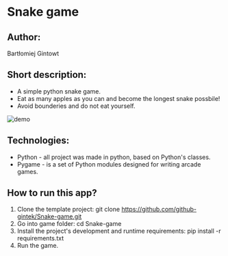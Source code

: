 # Snake game

## Author:
  Bartłomiej Gintowt

## Short description:
  * A simple python snake game.
  * Eat as many apples as you can and become the longest snake possbile!
  * Avoid bounderies and do not eat yourself.
  
 ![demo](https://user-images.githubusercontent.com/84721830/121873754-fcd13900-cd06-11eb-8d00-8546ee95c662.jpg)
  
## Technologies:
  * Python - all project was made in python, based on Python's classes.
  * Pygame - is a set of Python modules designed for writing arcade games.

## How to run this app?
  1. Clone the template project: git clone https://github.com/github-gintek/Snake-game.git
  2. Go into game folder: cd Snake-game
  3. Install the project's development and runtime requirements: pip install -r requirements.txt
  4. Run the game.
